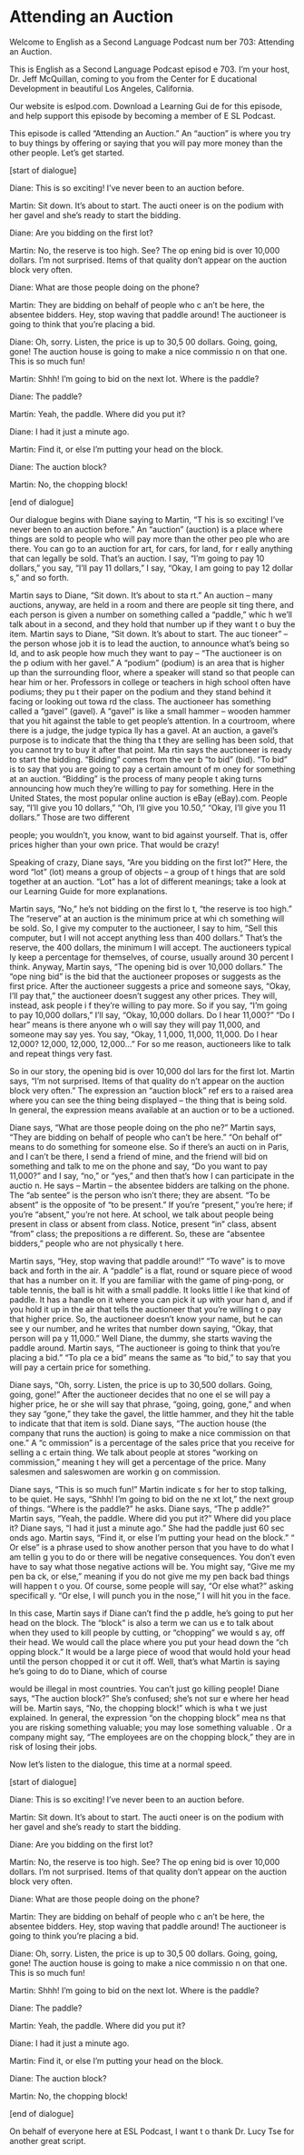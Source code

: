 # Attending an Auction

Welcome to English as a Second Language Podcast num ber 703: Attending an Auction.

This is English as a Second Language Podcast episod e 703.  I’m your host, Dr. Jeff McQuillan, coming to you from the Center for E ducational Development in beautiful Los Angeles, California.

Our website is eslpod.com.  Download a Learning Gui de for this episode, and help support this episode by becoming a member of E SL Podcast.

This episode is called “Attending an Auction.”  An “auction” is where you try to buy things by offering or saying that you will pay more money than the other people.  Let’s get started.

[start of dialogue]

Diane:  This is so exciting!  I’ve never been to an  auction before.

Martin:  Sit down.  It’s about to start.  The aucti oneer is on the podium with her gavel and she’s ready to start the bidding.

Diane:  Are you bidding on the first lot?

Martin:  No, the reserve is too high.  See?  The op ening bid is over 10,000 dollars.  I’m not surprised.  Items of that quality  don’t appear on the auction block very often.

Diane:  What are those people doing on the phone?

Martin:  They are bidding on behalf of people who c an’t be here, the absentee bidders.  Hey, stop waving that paddle around!  The  auctioneer is going to think that you’re placing a bid.

Diane:  Oh, sorry.  Listen, the price is up to 30,5 00 dollars.  Going, going, gone! The auction house is going to make a nice commissio n on that one.  This is so much fun!

Martin:  Shhh!  I’m going to bid on the next lot.  Where is the paddle?

Diane:  The paddle?

 Martin:  Yeah, the paddle.  Where did you put it?

Diane:  I had it just a minute ago.

Martin:  Find it, or else I’m putting your head on the block.

Diane:  The auction block?

Martin:  No, the chopping block!

[end of dialogue]

Our dialogue begins with Diane saying to Martin, “T his is so exciting!  I’ve never been to an auction before.”  An “auction” (auction)  is a place where things are sold to people who will pay more than the other peo ple who are there.  You can go to an auction for art, for cars, for land, for r eally anything that can legally be sold.  That’s an auction.  I say, “I’m going to pay  10 dollars,” you say, “I’ll pay 11 dollars,” I say, “Okay, I am going to pay 12 dollar s,” and so forth.

Martin says to Diane, “Sit down.  It’s about to sta rt.”  An auction – many auctions, anyway, are held in a room and there are people sit ting there, and each person is given a number on something called a “paddle,” whic h we’ll talk about in a second, and they hold that number up if they want t o buy the item.  Martin says to Diane, “Sit down.  It’s about to start.  The auc tioneer” – the person whose job it is to lead the auction, to announce what’s being so ld, and to ask people how much they want to pay – “The auctioneer is on the p odium with her gavel.”  A “podium” (podium) is an area that is higher up than  the surrounding floor, where a speaker will stand so that people can hear him or  her.  Professors in college or teachers in high school often have podiums; they pu t their paper on the podium and they stand behind it facing or looking out towa rd the class.  The auctioneer has something called a “gavel” (gavel).  A “gavel” is like a small hammer – wooden hammer that you hit against the table to get  people’s attention.  In a courtroom, where there is a judge, the judge typica lly has a gavel.  At an auction, a gavel’s purpose is to indicate that the thing tha t they are selling has been sold, that you cannot try to buy it after that point.  Ma rtin says the auctioneer is ready to start the bidding.  “Bidding” comes from the ver b “to bid” (bid).  “To bid” is to say that you are going to pay a certain amount of m oney for something at an auction.  “Bidding” is the process of many people t aking turns announcing how much they’re willing to pay for something.  Here in  the United States, the most popular online auction is eBay (eBay).com.  People say, “I’ll give you 10 dollars,” “Oh, I’ll give you 10.50,” “Okay, I’ll give you 11 dollars.”  Those are two different

people; you wouldn’t, you know, want to bid against  yourself.  That is, offer prices higher than your own price.  That would be crazy!

Speaking of crazy, Diane says, “Are you bidding on the first lot?”  Here, the word “lot” (lot) means a group of objects – a group of t hings that are sold together at an auction.  “Lot” has a lot of different meanings;  take a look at our Learning Guide for more explanations.

Martin says, “No,” he’s not bidding on the first lo t, “the reserve is too high.”  The “reserve” at an auction is the minimum price at whi ch something will be sold.  So, I give my computer to the auctioneer, I say to him,  “Sell this computer, but I will not accept anything less than 400 dollars.”  That’s  the reserve, the 400 dollars, the minimum I will accept.  The auctioneers typical ly keep a percentage for themselves, of course, usually around 30 percent I think.  Anyway, Martin says, “The opening bid is over 10,000 dollars.”  The “ope ning bid” is the bid that the auctioneer proposes or suggests as the first price.   After the auctioneer suggests a price and someone says, “Okay, I’ll pay that,” the auctioneer doesn’t suggest any other prices.  They will, instead, ask people i f they’re willing to pay more.  So if you say, “I’m going to pay 10,000 dollars,” I’ll  say, “Okay, 10,000 dollars.  Do I hear 11,000?”  “Do I hear” means is there anyone wh o will say they will pay 11,000, and someone may say yes.  You say, “Okay, 1 1,000, 11,000, 11,000. Do I hear 12,000?  12,000, 12,000, 12,000…”  For so me reason, auctioneers like to talk and repeat things very fast.

So in our story, the opening bid is over 10,000 dol lars for the first lot.  Martin says, “I’m not surprised.  Items of that quality do n’t appear on the auction block very often.”  The expression an “auction block” ref ers to a raised area where you can see the thing being displayed – the thing that is being sold.  In general, the expression means available at an auction or to be a uctioned.

Diane says, “What are those people doing on the pho ne?”  Martin says, “They are bidding on behalf of people who can’t be here.”   “On behalf of” means to do something for someone else.  So if there’s an aucti on in Paris, and I can’t be there, I send a friend of mine, and the friend will  bid on something and talk to me on the phone and say, “Do you want to pay 11,000?” and I say, “no,” or “yes,” and then that’s how I can participate in the auctio n.  He says – Martin – the absentee bidders are talking on the phone.  The “ab sentee” is the person who isn’t there; they are absent.  “To be absent” is the opposite of “to be present.”  If you’re “present,” you’re here; if you’re “absent,” you’re not here.  At school, we talk about people being present in class or absent from class.  Notice, present “in” class, absent “from” class; the prepositions a re different.  So, these are “absentee bidders,” people who are not physically t here.

 Martin says, “Hey, stop waving that paddle around!”   “To wave” is to move back and forth in the air.  A “paddle” is a flat, round or square piece of wood that has a number on it.  If you are familiar with the game of  ping-pong, or table tennis, the ball is hit with a small paddle.  It looks little l ike that kind of paddle.  It has a handle on it where you can pick it up with your han d, and if you hold it up in the air that tells the auctioneer that you’re willing t o pay that higher price.  So, the auctioneer doesn’t know your name, but he can see y our number, and he writes that number down saying, “Okay, that person will pa y 11,000.”  Well Diane, the dummy, she starts waving the paddle around.  Martin  says, “The auctioneer is going to think that you’re placing a bid.”  “To pla ce a bid” means the same as “to bid,” to say that you will pay a certain price for something.

Diane says, “Oh, sorry.  Listen, the price is up to  30,500 dollars.  Going, going, gone!”  After the auctioneer decides that no one el se will pay a higher price, he or she will say that phrase, “going, going, gone,” and  when they say “gone,” they take the gavel, the little hammer, and they hit the  table to indicate that that item is sold.  Diane says, “The auction house (the company that runs the auction) is going to make a nice commission on that one.”  A “c ommission” is a percentage of the sales price that you receive for selling a c ertain thing.  We talk about people at stores “working on commission,” meaning t hey will get a percentage of the price.  Many salesmen and saleswomen are workin g on commission.

Diane says, “This is so much fun!”  Martin indicate s for her to stop talking, to be quiet.  He says, “Shhh!  I’m going to bid on the ne xt lot,” the next group of things. “Where is the paddle?” he asks.  Diane says, “The p addle?”  Martin says, “Yeah, the paddle.  Where did you put it?”  Where did you place it?  Diane says, “I had it just a minute ago.”  She had the paddle just 60 sec onds ago.  Martin says, “Find it, or else I’m putting your head on the block.”  “ Or else” is a phrase used to show another person that you have to do what I am tellin g you to do or there will be negative consequences.  You don’t even have to say what those negative actions will be.  You might say, “Give me my pen ba ck, or else,” meaning if you do not give me my pen back bad things will happen t o you.  Of course, some people will say, “Or else what?” asking specificall y.  “Or else, I will punch you in the nose,” I will hit you in the face.

In this case, Martin says if Diane can’t find the p addle, he’s going to put her head on the block.  The “block” is also a term we can us e to talk about when they used to kill people by cutting, or “chopping” we would s ay, off their head.  We would call the place where you put your head down the “ch opping block.”  It would be a large piece of wood that would hold your head until  the person chopped it or cut it off.  Well, that’s what Martin is saying he’s going  to do to Diane, which of course

would be illegal in most countries.  You can’t just  go killing people!  Diane says, “The auction block?”  She’s confused; she’s not sur e where her head will be. Martin says, “No, the chopping block!” which is wha t we just explained.  In general, the expression “on the chopping block” mea ns that you are risking something valuable; you may lose something valuable .  Or a company might say, “The employees are on the chopping block,” they are  in risk of losing their jobs.

Now let’s listen to the dialogue, this time at a normal speed.

[start of dialogue]

Diane:  This is so exciting!  I’ve never been to an  auction before.

Martin:  Sit down.  It’s about to start.  The aucti oneer is on the podium with her gavel and she’s ready to start the bidding.

Diane:  Are you bidding on the first lot?

Martin:  No, the reserve is too high.  See?  The op ening bid is over 10,000 dollars.  I’m not surprised.  Items of that quality  don’t appear on the auction block very often.

Diane:  What are those people doing on the phone?

Martin:  They are bidding on behalf of people who c an’t be here, the absentee bidders.  Hey, stop waving that paddle around!  The  auctioneer is going to think you’re placing a bid.

Diane:  Oh, sorry.  Listen, the price is up to 30,5 00 dollars.  Going, going, gone! The auction house is going to make a nice commissio n on that one.  This is so much fun!

Martin:  Shhh!  I’m going to bid on the next lot.  Where is the paddle?

Diane:  The paddle?

Martin:  Yeah, the paddle.  Where did you put it?

Diane:  I had it just a minute ago.

Martin:  Find it, or else I’m putting your head on the block.

 Diane:  The auction block?

Martin:  No, the chopping block!

[end of dialogue]

On behalf of everyone here at ESL Podcast, I want t o thank Dr. Lucy Tse for another great script.





